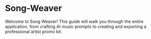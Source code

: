# Song-Weaver
Welcome to Song Weaver! This guide will walk you through the entire application, from crafting AI music prompts to creating and exporting a professional artist promo kit.
